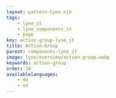 ```yaml
---
layout: pattern-lyne.njk
tags: 
    - lyne_it
    - lyne_components_it
    - page
key: action-group-lyne_it
title: Action-Group
parent: components-lyne_it
image: lyne/overview/action-group.webp
keywords: action-group
order: 20
availablelanguages: 
    - de
    - en
---
```


